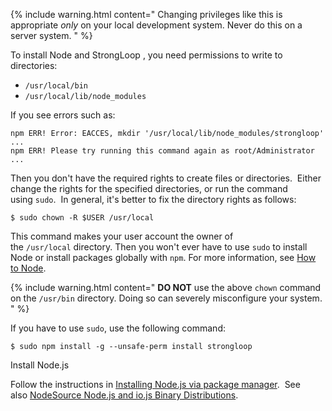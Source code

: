 {% include warning.html content="
Changing privileges like this is appropriate _only_ on your local development system. Never do this on a server system.
" %}

To install Node and StrongLoop , you need permissions to write to directories:

*   `/usr/local/bin` 
*   `/usr/local/lib/node_modules` 

If you see errors such as:

```
npm ERR! Error: EACCES, mkdir '/usr/local/lib/node_modules/strongloop'
...
npm ERR! Please try running this command again as root/Administrator
...
```

Then you don't have the required rights to create files or directories.  Either change the rights for the specified directories, or run the command using `sudo`.  In general, it's better to fix the directory rights as follows:

`$ sudo chown -R $USER /usr/local`

This command makes your user account the owner of the `/usr/local` directory. Then you won't ever have to use `sudo` to install Node or install packages globally with `npm`. For more information, see [How to Node](http://howtonode.org/introduction-to-npm).

{% include warning.html content="
**DO NOT** use the above `chown` command on the `/usr/bin` directory. Doing so can severely misconfigure your system.
" %}

If you have to use `sudo`, use the following command:

`$ sudo npm install -g --unsafe-perm install strongloop`

Install Node.js

Follow the instructions in [Installing Node.js via package manager](https://github.com/joyent/node/wiki/Installing-Node.js-via-package-manager).  See also [NodeSource Node.js and io.js Binary Distributions](https://github.com/nodesource/distributions/blob/master/README.md).
